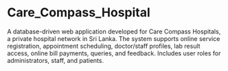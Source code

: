 # Care_Compass_Hospital
A database-driven web application developed for Care Compass Hospitals, a private hospital network in Sri Lanka. The system supports online service registration, appointment scheduling, doctor/staff profiles, lab result access, online bill payments, queries, and feedback. Includes user roles for administrators, staff, and patients. 
